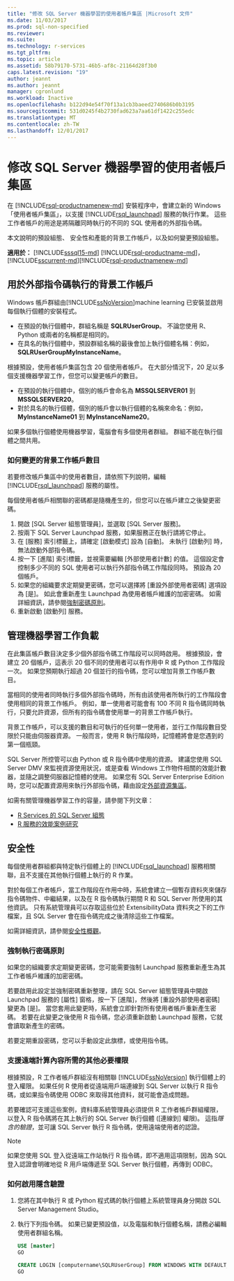```yaml
---
title: "修改 SQL Server 機器學習的使用者帳戶集區 |Microsoft 文件"
ms.date: 11/03/2017
ms.prod: sql-non-specified
ms.reviewer: 
ms.suite: 
ms.technology: r-services
ms.tgt_pltfrm: 
ms.topic: article
ms.assetid: 58b79170-5731-46b5-af8c-21164d28f3b0
caps.latest.revision: "19"
author: jeannt
ms.author: jeannt
manager: cgronlund
ms.workload: Inactive
ms.openlocfilehash: b122d94e54f70f13a1cb3baeed2740686b0b3195
ms.sourcegitcommit: 531d0245f4b2730fad623a7aa61df1422c255edc
ms.translationtype: MT
ms.contentlocale: zh-TW
ms.lasthandoff: 12/01/2017
---
```

# <a name="modify-the-user-account-pool-for-sql-server-machine-learning"></a>修改 SQL Server 機器學習的使用者帳戶集區

在 [!INCLUDE[rsql-productnamenew-md](../../includes/rsql-productnamenew-md.md)] 安裝程序中，會建立新的 Windows「使用者帳戶集區」，以支援 [!INCLUDE[rsql_launchpad](../../includes/rsql-launchpad-md.md)] 服務的執行作業。 這些工作者帳戶的用途是將隔離同時執行的不同的 SQL 使用者的外部指令碼。

本文說明的預設組態、 安全性和產能的背景工作帳戶，以及如何變更預設組態。

**適用於：** [!INCLUDE[sssql15-md](../../includes/sssql15-md.md)] [!INCLUDE[rsql-productname-md](../../includes/rsql-productname-md.md)]， [!INCLUDE[sscurrent-md](../../includes/sscurrent-md.md)][!INCLUDE[rsql-productnamenew-md](../../includes/rsql-productnamenew-md.md)]

## <a name="worker-accounts-used-for-external-script-execution"></a>用於外部指令碼執行的背景工作帳戶

Windows 帳戶群組由[!INCLUDE[ssNoVersion](../../includes/ssnoversion-md.md)]machine learning 已安裝並啟用每個執行個體的安裝程式。

-   在預設的執行個體中，群組名稱是 **SQLRUserGroup**。 不論您使用 R、 Python 或兩者的名稱都是相同的。
-   在具名的執行個體中，預設群組名稱的最後會加上執行個體名稱：例如，**SQLRUserGroupMyInstanceName**。

根據預設，使用者帳戶集區包含 20 個使用者帳戶。 在大部分情況下，20 足以多個支援機器學習工作，但您可以變更帳戶的數目。
-  在預設的執行個體中，個別的帳戶會命名為 **MSSQLSERVER01** 到 **MSSQLSERVER20**。
-   對於具名的執行個體，個別的帳戶會以執行個體的名稱來命名：例如，**MyInstanceName01** 到 **MyInstanceName20**。

如果多個執行個體使用機器學習，電腦會有多個使用者群組。 群組不能在執行個體之間共用。

### <a name = "HowToChangeGroup"></a>如何變更的背景工作帳戶數目

若要修改帳戶集區中的使用者數目，請依照下列說明，編輯 [!INCLUDE[rsql_launchpad](../../includes/rsql-launchpad-md.md)] 服務的屬性。

每個使用者帳戶相關聯的密碼都是隨機產生的，但您可以在帳戶建立之後變更密碼。

1. 開啟 [SQL Server 組態管理員]，並選取 [SQL Server 服務]。
2. 按兩下 SQL Server Launchpad 服務，如果服務正在執行請將它停止。
3.  在 [服務] 索引標籤上，請確定 [啟動模式] 設為 [自動]。 未執行 [啟動列] 時，無法啟動外部指令碼。
4.  按一下 [進階] 索引標籤，並視需要編輯 [外部使用者計數] 的值。 這個設定會控制多少不同的 SQL 使用者可以執行外部指令碼工作階段同時。 預設為 20 個帳戶。
5. 如果您的組織要求定期變更密碼，您可以選擇將 [重設外部使用者密碼] 選項設為 [是]。 如此會重新產生 Launchpad 為使用者帳戶維護的加密密碼。 如需詳細資訊，請參閱[強制密碼原則](#bkmk_EnforcePolicy)。
6.  重新啟動 [啟動列] 服務。

## <a name="managing-machine-learning-workloads"></a>管理機器學習工作負載

在此集區帳戶數目決定多少個外部指令碼工作階段可以同時啟用。  根據預設，會建立 20 個帳戶，這表示 20 個不同的使用者可以有作用中 R 或 Python 工作階段一次。 如果您預期執行超過 20 個並行的指令碼，您可以增加背景工作帳戶數目。

當相同的使用者同時執行多個外部指令碼時，所有由該使用者所執行的工作階段會使用相同的背景工作帳戶。 例如，單一使用者可能會有 100 不同 R 指令碼同時執行，只要允許資源，但所有的指令碼會使用單一的背景工作帳戶執行。

背景工作帳戶，可以支援的數目和可執行的任何單一使用者，並行工作階段數目受限於只能由伺服器資源。 一般而言，使用 R 執行階段時，記憶體將會是您遇到的第一個瓶頸。

SQL Server 所控管可以由 Python 或 R 指令碼中使用的資源。 建議您使用 SQL Server DMV 來監視資源使用狀況，或是查看 Windows 工作物件相關的效能計數器，並隨之調整伺服器記憶體的使用。 如果您有 SQL Server Enterprise Edition 時，您可以配置資源用來執行外部指令碼，藉由設定[外部資源集區](../../advanced-analytics/r-services/how-to-create-a-resource-pool-for-r.md)。

如需有關管理機器學習工作的容量，請參閱下列文章：

- [R Services 的 SQL Server 組態](../../advanced-analytics/r/sql-server-configuration-r-services.md)
-  [R 服務的效能案例研究](../../advanced-analytics/r/performance-case-study-r-services.md)

## <a name="security"></a>安全性

每個使用者群組都與特定執行個體上的 [!INCLUDE[rsql_launchpad](../../includes/rsql-launchpad-md.md)] 服務相關聯，且不支援在其他執行個體上執行的 R 作業。

對於每個工作者帳戶，當工作階段在作用中時，系統會建立一個暫存資料夾來儲存指令碼物件、中繼結果，以及在 R 指令碼執行期間 R 和 SQL Server 所使用的其他資訊。 只有系統管理員可以存取這些位於 ExtensibilityData 資料夾之下的工作檔案，且 SQL Server 會在指令碼完成之後清除這些工作檔案。 

如需詳細資訊，請參閱[安全性概觀](../../advanced-analytics/r-services/security-overview-sql-server-r.md)。

### <a name="bkmk_EnforcePolicy"></a>強制執行密碼原則

如果您的組織要求定期變更密碼，您可能需要強制 Launchpad 服務重新產生為其工作者帳戶維護的加密密碼。  

若要啟用此設定並強制密碼重新整理，請在 SQL Server 組態管理員中開啟 Launchpad 服務的 [屬性] 窗格，按一下 [進階]，然後將 [重設外部使用者密碼] 變更為 [是]。 當您套用此變更時，系統會立即針對所有使用者帳戶重新產生密碼。 若要在此變更之後使用 R 指令碼，您必須重新啟動 Launchpad 服務，它就會讀取新產生的密碼。 

若要定期重設密碼，您可以手動設定此旗標，或使用指令碼。

### <a name="additional-permission-required-to-support-remote-compute-contexts"></a>支援遠端計算內容所需的其他必要權限

根據預設，R 工作者帳戶群組沒有相關聯 [!INCLUDE[ssNoVersion](../../includes/ssnoversion-md.md)] 執行個體上的登入權限。 如果任何 R 使用者從遠端用戶端連線到 SQL Server 以執行 R 指令碼，或如果指令碼使用 ODBC 來取得其他資料，就可能會造成問題。 

若要確認可支援這些案例，資料庫系統管理員必須提供 R 工作者帳戶群組權限，以登入 R 指令碼將在其上執行的 SQL Server 執行個體 ([連線到] 權限)。 這指*隱含的驗證*，並可讓 SQL Server 執行 R 指令碼，使用遠端使用者的認證。

> [!NOTE]
> 如果您使用 SQL 登入從遠端工作站執行 R 指令碼，即不適用這項限制，因為 SQL 登入認證會明確地從 R 用戶端傳遞至 SQL Server 執行個體，再傳到 ODBC。


### <a name="how-to-enable-implied-authentication"></a>如何啟用隱含驗證

1. 您將在其中執行 R 或 Python 程式碼的執行個體上系統管理員身分開啟 SQL Server Management Studio。

2. 執行下列指令碼。 如果已變更預設值，以及電腦和執行個體名稱，請務必編輯使用者群組名稱。

    ```sql
    USE [master]
    GO
    
    CREATE LOGIN [computername\SQLRUserGroup] FROM WINDOWS WITH DEFAULT_DATABASE=[master], DEFAULT_LANGUAGE=[language]
    GO
    ````

